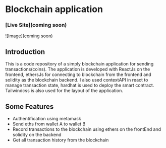 # Blockchain application

### [Live Site](coming soon)

![Image](coming soon)

## Introduction
This is a code repository of a simply blockchain application for sending transactions(coins). 
The application is developed with ReactJs on the frontend, ethersJs for connecting to blockchain from the frontend and solidity as the blockchain backend.
I also used contextAPI in react to manage transaction state, hardhat is used to deploy the smart contract.
Tailwindcss is also used for the layout of the application.

## Some Features
 * Authentification using metamask
 * Send eths from wallet A to wallet B
 * Record transactions to the blockchain using ethers on the frontEnd and solidity on the backend
 * Get all transaction history from the blockchain

